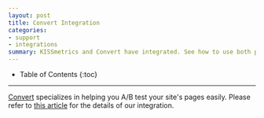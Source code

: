 ```yaml
---
layout: post
title: Convert Integration
categories:
- support
- integrations
summary: KISSmetrics and Convert have integrated. See how to use both products with each other.
---
```

* Table of Contents
{:toc}
* * *

[Convert][convert] specializes in helping you A/B test your site's pages easily. Please refer to [this article][doc] for the details of our integration.

[convert]: http://www.convert.com/
[doc]: http://www.convert.com/integrations/kissmetrics/
